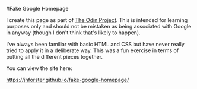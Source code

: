 #Fake Google Homepage

I create this page as part of [The Odin Project](http://www.theodinproject.com/courses/web-development-101/lessons/html-css).  This is intended for learning purposes only and should not be mistaken as being associated with Google in anyway (though I don't think that's likely to happen).

I've always been familiar with basic HTML and CSS but have never really tried to apply it in a deliberate way.  This was a fun exercise in terms of putting all the different pieces together.

You can view the site here:

https://jhforster.github.io/fake-google-homepage/
